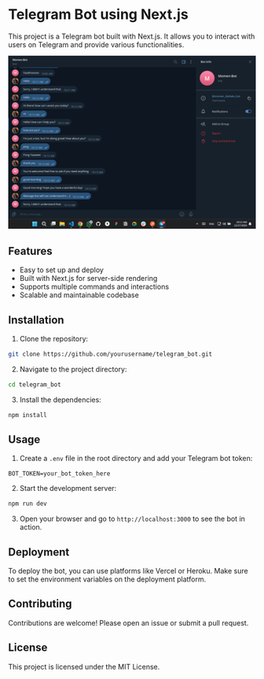 # Telegram Bot using Next.js

This project is a Telegram bot built with Next.js. It allows you to interact with users on Telegram and provide various functionalities.

![alt text](public/image.png)

## Features

- Easy to set up and deploy
- Built with Next.js for server-side rendering
- Supports multiple commands and interactions
- Scalable and maintainable codebase

## Installation

1. Clone the repository:

```bash
git clone https://github.com/yourusername/telegram_bot.git
```

2. Navigate to the project directory:

```bash
cd telegram_bot
```

3. Install the dependencies:

```bash
npm install
```

## Usage

1. Create a `.env` file in the root directory and add your Telegram bot token:

```env
BOT_TOKEN=your_bot_token_here
```

2. Start the development server:

```bash
npm run dev
```

3. Open your browser and go to `http://localhost:3000` to see the bot in action.

## Deployment

To deploy the bot, you can use platforms like Vercel or Heroku. Make sure to set the environment variables on the deployment platform.

## Contributing

Contributions are welcome! Please open an issue or submit a pull request.

## License

This project is licensed under the MIT License.
